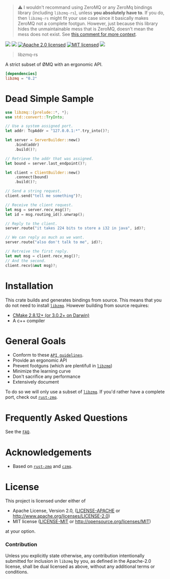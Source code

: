 > :warning: I wouldn't recommand using ZeroMQ or any ZeroMq bindings library (including `libzmq-rs`), unless **you absolutely have to**.
If you do, then `libzmq-rs` might fit your use case since it basically makes ZeroMQ not a complete footgun. However, just because this library hides the unmaintainable mess that is ZeroMQ, doesn't mean the mess does not exist. See [this comment for more context](https://github.com/jean-airoldie/libzmq-rs/issues/125#issuecomment-570551319).

[![](https://img.shields.io/crates/v/libzmq.svg)][crates-io]
[![](https://docs.rs/libzmq/badge.svg)][api-docs]
[![Apache 2.0 licensed](https://img.shields.io/badge/license-Apache2.0-blue.svg)](./LICENSE-APACHE)
[![MIT licensed](https://img.shields.io/badge/license-MIT-blue.svg)](./LICENSE-MIT)
[![](https://img.shields.io/website/https/jean-airoldie.github.io/libzmq-rs.svg)][website]

> libzmq-rs

A strict subset of ØMQ with an ergonomic API.

```toml
[dependencies]
libzmq = "0.2"
```

# Dead Simple Sample
```rust
use libzmq::{prelude::*, *};
use std::convert::TryInto;

// Use a system assigned port.
let addr: TcpAddr = "127.0.0.1:*".try_into()?;

let server = ServerBuilder::new()
    .bind(addr)
    .build()?;

// Retrieve the addr that was assigned.
let bound = server.last_endpoint()?;

let client = ClientBuilder::new()
    .connect(bound)
    .build()?;

// Send a string request.
client.send("tell me something")?;

// Receive the client request.
let msg = server.recv_msg()?;
let id = msg.routing_id().unwrap();

// Reply to the client.
server.route("it takes 224 bits to store a i32 in java", id)?;

// We can reply as much as we want.
server.route("also don't talk to me", id)?;

// Retreive the first reply.
let mut msg = client.recv_msg()?;
// And the second.
client.recv(&mut msg)?;
```

# Installation
This crate builds and generates bindings from source. This means that you
do not need to install [`libzmq`]. However building from source requires:
* [CMake 2.8.12+ (or 3.0.2+ on Darwin)](https://github.com/zeromq/libzmq/blob/de4d69f59788fed86bcb0f610723c5acd486a7da/CMakeLists.txt#L7)
* A c++ compiler

# General Goals
* Conform to these [`API guidelines`].
* Provide an ergonomic API
* Prevent footguns (which are plentifull in [`libzmq`])
* Minimize the learning curve
* Don't sacrifice any performance
* Extensively document

To do so we will only use a subset of [`libzmq`]. If you'd rather have a complete
port, check out [`rust-zmq`].

# Frequently Asked Questions
See the [`FAQ`](./FAQ.md).

# Acknowledgements
* Based on [`rust-zmq`] and [`czmq`].

# License
This project is licensed under either of

 * Apache License, Version 2.0, ([LICENSE-APACHE](LICENSE-APACHE) or
   http://www.apache.org/licenses/LICENSE-2.0)
 * MIT license ([LICENSE-MIT](LICENSE-MIT) or
   http://opensource.org/licenses/MIT)

at your option.

### Contribution
Unless you explicitly state otherwise, any contribution intentionally submitted
for inclusion in `libzmq` by you, as defined in the Apache-2.0 license, shall be
dual licensed as above, without any additional terms or conditions.

[`rust-zmq`]: https://github.com/erickt/rust-zmq
[`czmq`]: https://github.com/zeromq/czmq
[`API guidelines`]: https://rust-lang-nursery.github.io/api-guidelines/checklist.html
[`libzmq`]: https://github.com/zeromq/libzmq
[crates-io]: https://crates.io/crates/libzmq
[api-docs]: https://docs.rs/libzmq
[website]: https://jean-airoldie.github.io/libzmq-rs/
